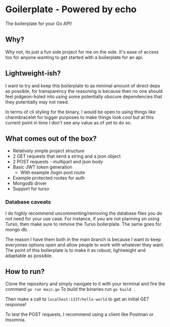 # Goilerplate - Powered by echo

The boilerplate for your Go API!

## Why?

Why not, its just a fun side project for me on the side. It's ease of access too for anyone wanting to get started with a boilerplate for an api.

## Lightweight-ish?

I want to try and keep this boilerplate to as minimal amount of direct deps as possible, for transparency the reasoning is because then no one should feel pidgeon-holed into using some potentially obscure dependencies that they potentially may not need.

In terms of cli styling for the binary, I would be open to using things like charmbracelet for logger purposes to make things look _cool_ but at this current point in time I don't see any value as of yet to do so.

## What comes out of the box?

- Relatively simple project structure
- 2 GET requests that send a string and a json object
- 2 POST requests - multipart and json body
- Basic JWT token generation
  - With example /login post route
- Example protected routes for auth
- Mongodb driver
- Support for turso


### Database caveats
I do highly recommend uncommenting/removing the database files you do not need for your use case. For instance, if you are not planning on using Turso, then make sure to remove the Turso boilerplate. The same goes for mongo db.

The reason I have them both in the main branch is because I want to keep everyones options open and allow people to work with whatever they want. The point of this boilerplate is to make it as robust, lightweight and adaptable as possible.

## How to run?

Clone the repository and simply navigate to it with your terminal and fire the command `go run main.go`
To build the binaries run `go build .`

Then make a call to `localhost:1337/hello-world` to get an initial GET response!

To test the POST requests, I recommend using a client like Postman or Insomnia.
